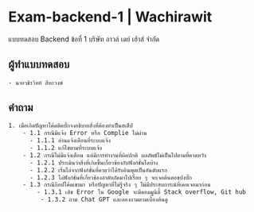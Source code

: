 # Exam-backend-1 | Wachirawit
แบบทดสอบ Backend ข้อที่ 1 บริษัท อาวล์ เดย์ เฮ้าส์ จำกัด

## ผู้ทำแบบทดสอบ
```bash
- นายวชิรวิทย์ สีหะวงษ์
```
## คำถาม
```bash
1. เมื่อเกิดปัญหาโค้ดติดบั๊กจงอธิบายสิ่งที่ต้องทำเป็นสเต็ป
    - 1.1 กรณีมีแจ้ง Error หรือ Complie ไม่ผ่าน
      - 1.1.1 อ่านแจ้งเตือนที่ระบบแจ้ง
      - 1.1.2 แก้ไขตามที่ระบบแจ้ง
    - 1.2 กรณีไม่มีแจ้งเตือน แต่มีการทำงานที่ผิดปกติ ผลลัพธ์ไม่เป็นไปตามที่คาดหวัง
      - 1.2.1 ประเมินว่าสิ่งที่เกิดขึ้นเกี่ยวข้องกับฟังก์ชั่นใดบ้าง
      - 1.2.2 เริ่มไล่จากฟังก์ชั่นที่คาดว่าได้รับอินพุตเป็นอันดับแรก
      - 1.2.3 ไล่ฟังก์ชั่นที่เกี่ยวข้องลำดับถัดมาไปเรื่อย ๆ จะเจอต้นตอขปงบั๊ก
    - 1.3 กรณีก๊อปโค้ดเขามา หรือปัญหาที่ไม่รู้จริง ๆ ไม่มีประสบการณ์ที่เคยเจอมาก่อน
        - 1.3.1 เสิช Error ใน Google จะมีคอมมูนิตี้ Stack overflow, Git hub 
         - 1.3.2 ถาม Chat GPT และลองถามตามเบื้องต้นดู
```